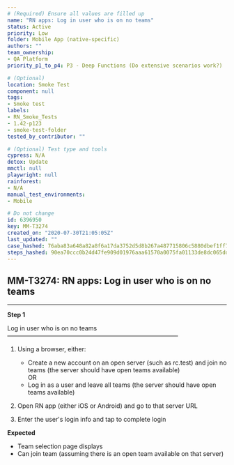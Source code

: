 ```yaml
---
# (Required) Ensure all values are filled up
name: "RN apps: Log in user who is on no teams"
status: Active
priority: Low
folder: Mobile App (native-specific)
authors: ""
team_ownership:
- QA Platform
priority_p1_to_p4: P3 - Deep Functions (Do extensive scenarios work?)

# (Optional)
location: Smoke Test
component: null
tags:
- Smoke test
labels:
- RN_Smoke_Tests
- 1.42-p123
- smoke-test-folder
tested_by_contributor: ""

# (Optional) Test type and tools
cypress: N/A
detox: Update
mmctl: null
playwright: null
rainforest:
- N/A
manual_test_environments:
- Mobile

# Do not change
id: 6396950
key: MM-T3274
created_on: "2020-07-30T21:05:05Z"
last_updated: ""
case_hashed: 76aba83a648a82a8f6a17da3752d5d8b267a487715806c5880dbef1ff730789c4972f986e97df901fb5c31b37564f462
steps_hashed: 90ea70ccc0b24d47fe909d01976aaa61570a0075fa01133de8dc065dd4f723a0ebdbb3042825361e9a2e8e6f3e5ae139
---
```


<!-- (Auto-generated) Based on frontmatter's "key" and "name" -->

## MM-T3274: RN apps: Log in user who is on no teams

---

**Step 1**

Log in user who is on no teams\
————————————————————————————

1. Using a browser, either:

   - Create a new account on an open server (such as rc.test) and join no teams (the server should have open teams available)\
     OR
   - Log in as a user and leave all teams (the server should have open teams available)

2. Open RN app (either iOS or Android) and go to that server URL

3. Enter the user's login info and tap to complete login

**Expected**

- Team selection page displays
- Can join team (assuming there is an open team available on that server)
